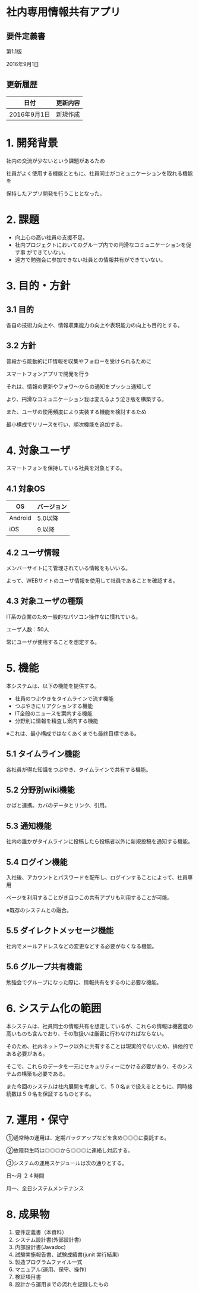 
# 社内専用情報共有アプリ

## 要件定義書

第1.1版

2016年9月1日


更新履歴
---
|日付|更新内容|
|--|--|
|2016年9月1日|新規作成|




# 1. 開発背景

社内の交流が少ないという課題があるため

社員がよく使用する機能とともに、社員同士がコミュニケーションを取れる機能を

保持したアプリ開発を行うこととなった。

# 2. 課題
- 向上心の高い社員の支援不足。
- 社内プロジェクトにおいてのグループ内での円滑なコミュニケーションを促す事
ができていない。
- 遠方で勉強会に参加できない社員との情報共有ができていない。

# 3. 目的・方針

## 3.1 目的

各自の技術力向上や、情報収集能力の向上や表現能力の向上も目的とする。


## 3.2 方針
普段から能動的にIT情報を収集やフォローを受けられるために

スマートフォンアプリで開発を行う

それは、情報の更新やフォワ〜からの通知をプッシュ通知して

より、円滑なコミュニケーション我は変えるよう泣き版を構築する。


また、ユーザの使用頻度により実装する機能を検討するため

最小構成でリリースを行い、順次機能を追加する。

# 4. 対象ユーザ

スマートフォンを保持している社員を対象とする。

## 4.1 対象OS

|OS | バージョン|
|--|--|
|Android| 5.0以降|
|iOS| 9.以降|


## 4.2 ユーザ情報
メンバーサイトにて管理されている情報をもいいる。

よって、WEBサイトのユーザ情報を使用して社員であることを確認する。

## 4.3 対象ユーザの種類
IT系の企業のため一般的なパソコン操作なに慣れている。

ユーザ人数：50人

常にユーザが使用することを想定する。

# 5. 機能

本システムは、以下の機能を提供する。
- 社員のつぶやきをタイムラインで流す機能
- つぶやきにリアクションする機能
- IT全般のニュースを案内する機能
- 分野別に情報を精査し案内する機能


※これは、最小構成ではなくあくまでも最終目標である。

## 5­.1 タイムライン機能
各社員が得た知識をつぶやき、タイムラインで共有する機能。

## 5­.2 分野別wiki機能
かばと連携。カバのデータとリンク、引用。

## 5.­3 通知機能
社内の誰かがタイムラインに投稿したら投稿者以外に新規投稿を通知する機能。

## 5.­4 ログイン機能

入社後、アカウントとパスワードを配布し、ログインすることによって、社員専用

ページを利用することがき且つこの共有アプリも利用することが可能。

※既存のシステムとの融合。

## 5.­5 ダイレクトメッセージ機能

社内でメールアドレスなどの変更などする必要がなくなる機能。

## 5.­6 グループ共有機能

勉強会でグループになった際に、情報共有をするのに必要な機能。

# 6. システム化の範囲

本システムは、社員同士の情報共有を想定しているが、これらの情報は機密度の高いものも含んでおり、その取扱いは厳密に行わなければならない。

そのため、社内ネットワーク以外に共有することは現実的でないため、排他的である必要がある。

そこで、これらのデータを一元にセキュリティーにかける必要があり、そのシステムの構築も必要である。

また今回のシステムは社内展開を考慮して、５０名まで扱えるとともに、同時接続数は５０名を保証するものとする。

# 7. 運用・保守
①通常時の運用は、定期バックアップなどを含め◎◎◎に委託する。

②故障発生時は◎◎◎から◎◎◎に連絡し対応する。

③システムの運用スケジュールは次の通りとする。

日～月 ２４時間

月一、全日システムメンテナンス

# 8. 成果物
1. 要件定義書（本資料）
1. システム設計書(外部設計書)
1. 内部設計書(Javadoc)
1. 試験実施報告書、試験成績書(junit 実行結果)
1. 製造プログラムファイル一式
1. マニュアル(運用、保守、操作)
1. 検証項目書
1. 設計から運用までの流れを記録したもの
